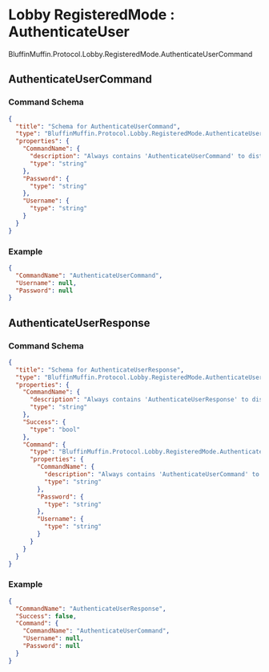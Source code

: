 # Lobby RegisteredMode : AuthenticateUser

BluffinMuffin.Protocol.Lobby.RegisteredMode.AuthenticateUserCommand

## AuthenticateUserCommand

### Command Schema

```json
{
  "title": "Schema for AuthenticateUserCommand",
  "type": "BluffinMuffin.Protocol.Lobby.RegisteredMode.AuthenticateUserCommand",
  "properties": {
    "CommandName": {
      "description": "Always contains 'AuthenticateUserCommand' to distinguish the command from others.",
      "type": "string"
    },
    "Password": {
      "type": "string"
    },
    "Username": {
      "type": "string"
    }
  }
}
```

### Example

```json
{
  "CommandName": "AuthenticateUserCommand",
  "Username": null,
  "Password": null
}
```

## AuthenticateUserResponse

### Command Schema

```json
{
  "title": "Schema for AuthenticateUserResponse",
  "type": "BluffinMuffin.Protocol.Lobby.RegisteredMode.AuthenticateUserResponse",
  "properties": {
    "CommandName": {
      "description": "Always contains 'AuthenticateUserResponse' to distinguish the command from others.",
      "type": "string"
    },
    "Success": {
      "type": "bool"
    },
    "Command": {
      "type": "BluffinMuffin.Protocol.Lobby.RegisteredMode.AuthenticateUserCommand",
      "properties": {
        "CommandName": {
          "description": "Always contains 'AuthenticateUserCommand' to distinguish the command from others.",
          "type": "string"
        },
        "Password": {
          "type": "string"
        },
        "Username": {
          "type": "string"
        }
      }
    }
  }
}
```

### Example

```json
{
  "CommandName": "AuthenticateUserResponse",
  "Success": false,
  "Command": {
    "CommandName": "AuthenticateUserCommand",
    "Username": null,
    "Password": null
  }
}
```

